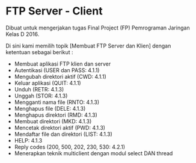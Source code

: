 # FTP Server - Client


Dibuat untuk mengerjakan tugas Final Project (FP) Pemrograman Jaringan Kelas D 2016.


Di sini kami memilih topik [Membuat FTP Server dan Klien] dengan ketentuan sebagai berikut :
- Membuat aplikasi FTP klien dan server
- Autentikasi (USER dan PASS: 4.1.1)
- Mengubah direktori aktif (CWD: 4.1.1)
- Keluar aplikasi (QUIT: 4.1.1)
- Unduh (RETR: 4.1.3)
- Unggah (STOR: 4.1.3)
- Mengganti nama file (RNTO: 4.1.3)
- Menghapus file (DELE: 4.1.3) 
- Menghapus direktori (RMD: 4.1.3)
- Membuat direktori (MKD: 4.1.3)
- Mencetak direktori aktif (PWD: 4.1.3)
- Mendaftar file dan direktori (LIST: 4.1.3)
- HELP: 4.1.3
- Reply codes (200, 500, 202, 230, 530: 4.2.1)
- Menerapkan teknik multiclient dengan modul select DAN thread
